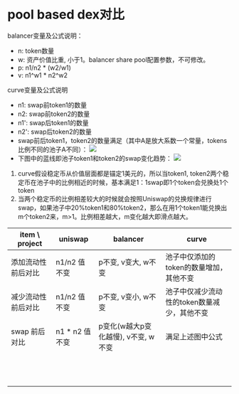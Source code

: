 # pool based dex对比

balancer变量及公式说明：
* n: token数量
* w: 资产价值比重, 小于1。balancer share pool配置参数，不可修改。
* p: n1/n2 * (w2/w1)
* v: n1^w1 * n2^w2

curve变量及公式说明
* n1: swap前token1的数量
* n2: swap前token2的数量
* n1': swap后token1的数量
* n2': swap后token2的数量
* swap前后token1，token2的数量满足（其中A是放大系数一个常量，tokens比例不同的池子A不同）： ![](https://github.com/xiangjianmeng/defi/blob/patch-1/img/curve.jpeg)
* 下图中的蓝线即池子token1和token2的swap变化趋势：
![](https://github.com/xiangjianmeng/defi/blob/patch-1/img/stableswap.jpeg)
1. curve假设稳定币从价值层面都是锚定1美元的，所以当token1, token2两个稳定币在池子中的比例相近的时候，基本满足1：1swap即1个token会兑换处1个token
2. 当两个稳定币的比例相差较大的时候就会按照Uniswap的兑换规律进行swap，如果池子中20%token1和80%token2，那么在用1个token1能兑换出m个token2来，m>1。比例相差越大，m变化越大即滑点越大。


|  item \ project  |  uniswap                   | balancer                        |  curve                   |
|  ---             |  ---                       |  ---                            |  ---                     |
| 添加流动性 前后对比 |  n1/n2 值不变               |  p不变, v变大, w不变              |  池子中仅添加的token的数量增加，其他不变   |
| 减少流动性 前后对比 |  n1/n2 值不变               |  p不变, v变小, w不变              |  池子中仅减少流动性的token数量减少，其他不变                        |
| swap 前后对比     |  n1 * n2 值不变             |  p变化(w越大p变化越慢), v不变, w不变 | 满足上述图中公式                         |
|                 |                             |                              |                          |
|                 |                             |                              |                          |
|                 |                             |                              |                          |
|                 |                             |                              |                          |
|                 |                             |                              |                          |
|                 |                             |                              |                          |
|                 |                             |                              |                          |
|                 |                             |                              |                          |
|                 |                             |                              |                          |
|                 |                             |                              |                          |
|                 |                             |                              |                          |
|                 |                             |                              |                          |
